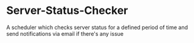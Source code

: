 # Server-Status-Checker
A scheduler which checks server status for a defined period of time and send notifications via email if there's any issue
